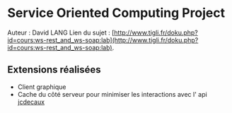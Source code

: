 # Service Oriented Computing Project
Auteur : David LANG
Lien du sujet : [http://www.tigli.fr/doku.php?id=cours:ws-rest_and_ws-soap:lab](http://www.tigli.fr/doku.php?id=cours:ws-rest_and_ws-soap:lab).

## Extensions réalisées
* Client graphique
* Cache du côté serveur pour minimiser les interactions avec l' api [jcdecaux](https://developer.jcdecaux.com/#/opendata/vls?page=getstarted)
